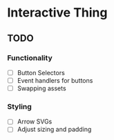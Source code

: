 # Interactive Thing

## TODO

### Functionality

- [ ] Button Selectors
- [ ] Event handlers for buttons
- [ ] Swapping assets

### Styling

- [ ] Arrow SVGs
- [ ] Adjust sizing and padding